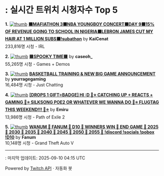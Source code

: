 # : 실시간 트위치 시청자수 Top 5

**1.** [![thumb](https://static-cdn.jtvnw.net/previews-ttv/live_user_kaicenat-320x180.jpg)](https://twitch.tv/KaiCenat)
**[⬛MAFIATHON 3⬛NBA YOUNGBOY CONCERT⬛DAY 9⬛15% OF REVENUE GOING TO SCHOOL IN NIGERIA⬛LEBRON JAMES CUT MY HAIR AT 1 MILLION SUBS⬛!subathon](https://twitch.tv/KaiCenat)** by **KaiCenat**<br>233,816명 시청  - IRL

**2.** [![thumb](https://static-cdn.jtvnw.net/previews-ttv/live_user_caseoh_-320x180.jpg)](https://twitch.tv/caseoh_)
**[🟨SPOOKY TIME🟨](https://twitch.tv/caseoh_)** by **caseoh_**<br>55,265명 시청  - Games + Demos

**3.** [![thumb](https://static-cdn.jtvnw.net/previews-ttv/live_user_yourragegaming-320x180.jpg)](https://twitch.tv/yourragegaming)
**[BASKETBALL TRAINING & NEW BIG GAME ANNOUNCEMENT](https://twitch.tv/yourragegaming)** by **yourragegaming**<br>16,484명 시청  - Just Chatting

**4.** [![thumb](https://static-cdn.jtvnw.net/previews-ttv/live_user_emiru-320x180.jpg)](https://twitch.tv/Emiru)
**[[DROPS 1 GIFT=BADGE] HI :D 🩷⭐️ CATCHING UP + REACTS + GAMING 🩷⭐️ SILKSONG POE2 OR WHATEVER WE WANNA DO 🩷⭐️ FLUGTAG THIS WEEKEND!!! 🩷⭐️](https://twitch.tv/Emiru)** by **Emiru**<br>13,986명 시청  - Path of Exile 2

**5.** [![thumb](https://static-cdn.jtvnw.net/previews-ttv/live_user_fanum-320x180.jpg)](https://twitch.tv/Fanum)
**[WANUM 🔪 FANUM 🔪 D10 🔪 WINNERS WIN 🔪 END GAME 🔪 2025 🔪 2030 🔪 2035 🔪 2040 🔪 2045 🔪 2050 🔪 2055 🔪 !discord !socials !pobox !D10](https://twitch.tv/Fanum)** by **Fanum**<br>10,148명 시청  - Grand Theft Auto V


---
: 마지막 업데이트: 2025-09-10 04:15 UTC

Powered by [Twitch API](https://dev.twitch.tv/docs/api/reference) · 자동화 봇